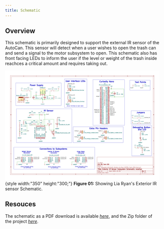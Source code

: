 ```yaml
---
title: Schematic
---
```


## Overview

This schematic is primarily designed to support the external IR sensor of the AutoCan. This sensor will detect when a user wishes to open the trash can and send a signal to the motor subsystem to open. This schematic also has front facing LEDs to inform the user if the level or weight of the trash inside reachces a critical amount and requires taking out.


![schematic](10_29_25_Schematic.png){style width:"350" height:"300;"}
**Figure 01:** Showing Lia Ryan's Exterior IR sensor Schematic.


## Resouces

The schematic as a PDF download is available [*here*](10_29_25_Schematic.pdf), and the Zip folder of the project [*here*](10_29_25_Subsystem_Schematic_Design.zip).